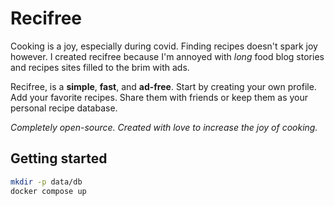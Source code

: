 # Recifree

Cooking is a joy, especially during covid. Finding recipes doesn't spark joy however. I created recifree because I'm annoyed with *long* food blog stories and recipes sites filled to the brim with ads.

Recifree, is a **simple**, **fast**, and **ad-free**. Start by creating your own profile. Add your favorite recipes. Share them with friends or keep them as your personal recipe database.

*Completely open-source. Created with love to increase the joy of cooking.*

## Getting started

```bash
mkdir -p data/db
docker compose up
```